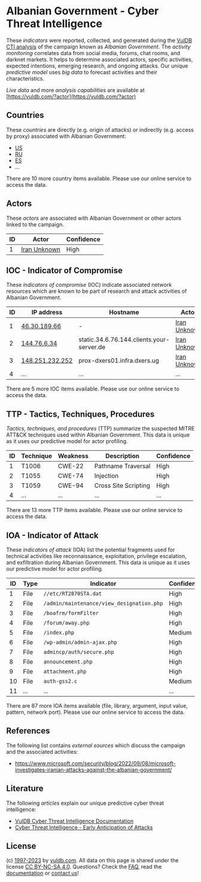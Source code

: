 # Albanian Government - Cyber Threat Intelligence

These _indicators_ were reported, collected, and generated during the [VulDB CTI analysis](https://vuldb.com/?kb.cti) of the campaign known as _Albanian Government_. The _activity monitoring_ correlates data from social media, forums, chat rooms, and darknet markets. It helps to determine associated actors, specific activities, expected intentions, emerging research, and ongoing attacks. Our unique _predictive model_ uses _big data_ to forecast activities and their characteristics.

_Live data_ and more _analysis capabilities_ are available at [https://vuldb.com/?actor](https://vuldb.com/?actor)

## Countries

These _countries_ are directly (e.g. origin of attacks) or indirectly (e.g. access by proxy) associated with Albanian Government:

* [US](https://vuldb.com/?country.us)
* [RU](https://vuldb.com/?country.ru)
* [ES](https://vuldb.com/?country.es)
* ...

There are 10 more country items available. Please use our online service to access the data.

## Actors

These _actors_ are associated with Albanian Government or other actors linked to the campaign.

ID | Actor | Confidence
-- | ----- | ----------
1 | [Iran Unknown](https://vuldb.com/?actor.iran_unknown) | High

## IOC - Indicator of Compromise

These _indicators of compromise_ (IOC) indicate associated network resources which are known to be part of research and attack activities of Albanian Government.

ID | IP address | Hostname | Actor | Confidence
-- | ---------- | -------- | ----- | ----------
1 | [46.30.189.66](https://vuldb.com/?ip.46.30.189.66) | - | [Iran Unknown](https://vuldb.com/?actor.iran_unknown) | High
2 | [144.76.6.34](https://vuldb.com/?ip.144.76.6.34) | static.34.6.76.144.clients.your-server.de | [Iran Unknown](https://vuldb.com/?actor.iran_unknown) | High
3 | [148.251.232.252](https://vuldb.com/?ip.148.251.232.252) | prox-dxers01.infra.dxers.ug | [Iran Unknown](https://vuldb.com/?actor.iran_unknown) | High
4 | ... | ... | ... | ...

There are 5 more IOC items available. Please use our online service to access the data.

## TTP - Tactics, Techniques, Procedures

_Tactics, techniques, and procedures_ (TTP) summarize the suspected MITRE ATT&CK techniques used within Albanian Government. This data is unique as it uses our predictive model for actor profiling.

ID | Technique | Weakness | Description | Confidence
-- | --------- | -------- | ----------- | ----------
1 | T1006 | CWE-22 | Pathname Traversal | High
2 | T1055 | CWE-74 | Injection | High
3 | T1059 | CWE-94 | Cross Site Scripting | High
4 | ... | ... | ... | ...

There are 13 more TTP items available. Please use our online service to access the data.

## IOA - Indicator of Attack

These _indicators of attack_ (IOA) list the potential fragments used for technical activities like reconnaissance, exploitation, privilege escalation, and exfiltration during Albanian Government. This data is unique as it uses our predictive model for actor profiling.

ID | Type | Indicator | Confidence
-- | ---- | --------- | ----------
1 | File | `//etc/RT2870STA.dat` | High
2 | File | `/admin/maintenance/view_designation.php` | High
3 | File | `/boafrm/formFilter` | High
4 | File | `/forum/away.php` | High
5 | File | `/index.php` | Medium
6 | File | `/wp-admin/admin-ajax.php` | High
7 | File | `admincp/auth/secure.php` | High
8 | File | `announcement.php` | High
9 | File | `attachment.php` | High
10 | File | `auth-gss2.c` | Medium
11 | ... | ... | ...

There are 87 more IOA items available (file, library, argument, input value, pattern, network port). Please use our online service to access the data.

## References

The following list contains _external sources_ which discuss the campaign and the associated activities:

* https://www.microsoft.com/security/blog/2022/09/08/microsoft-investigates-iranian-attacks-against-the-albanian-government/

## Literature

The following _articles_ explain our unique predictive cyber threat intelligence:

* [VulDB Cyber Threat Intelligence Documentation](https://vuldb.com/?kb.cti)
* [Cyber Threat Intelligence - Early Anticipation of Attacks](https://www.scip.ch/en/?labs.20201022)

## License

(c) [1997-2023](https://vuldb.com/?kb.changelog) by [vuldb.com](https://vuldb.com/?kb.about). All data on this page is shared under the license [CC BY-NC-SA 4.0](https://creativecommons.org/licenses/by-nc-sa/4.0/). Questions? Check the [FAQ](https://vuldb.com/?kb.faq), read the [documentation](https://vuldb.com/?kb) or [contact us](https://vuldb.com/?contact)!

